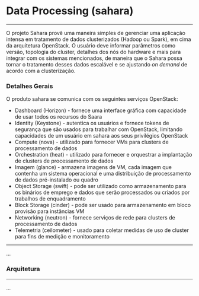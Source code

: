 # Data Processing (sahara)
---

O projeto Sahara provê uma maneira simples de gerenciar uma aplicação intensa em tratamento de dados clusterizados (Hadoop ou Spark), em cima da arquitetura OpenStack. O usuário deve informar parâmetros como versão, topologia do cluster, detalhes dos nós do hardware e mais para integrar com os sistemas mencionados, de maneira que o Sahara possa tornar o tratamento desses dados escalável e se ajustando _on demand_ de acordo com a clusterização.

### Detalhes Gerais
O produto sahara se comunica com os seguintes serviços OpenStack:
* Dashboard (Horizon) - fornece uma interface gráfica com capacidade de usar todos os recursos do Saara
* Identity (Keystone) - autentica os usuários e fornece tokens de segurança que são usados ​​para trabalhar com OpenStack, limitando capacidades de um usuário em sahara aos seus privilégios OpenStack
* Compute (nova) - utilizado para fornecer VMs para clusters de processamento de dados
* Orchestration (heat) - utilizado para fornecer e orquestrar a implantação de clusters de processamento de dados
* Imagem (glance) - armazena imagens de VM, cada imagem que contenha um sistema operacional e uma distribuição de processamento de dados pré-instalado ou quadro
* Object Storage (swift) - pode ser utilizado como armazenamento para os binários de emprego e dados que serão processados ​​ou criados por trabalhos de enquadramento
* Block Storage (cinder) - pode ser usado para armazenamento em bloco provisão para instâncias VM
* Networking (neutron) - fornece serviços de rede para clusters de processamento de dados
* Telemetria (ceilometer) - usado para coletar medidas de uso de cluster para fins de medição e monitoramento

---

...

### Arquitetura
---

...
